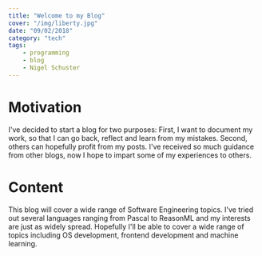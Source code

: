 ```yaml
---
title: "Welcome to my Blog"
cover: "/img/liberty.jpg"
date: "09/02/2018"
category: "tech"
tags:
    - programming
    - blog
    - Nigel Schuster
---
```

# Motivation
I've decided to start a blog for two purposes: First, I want to document my
work, so that I can go back, reflect and learn from my mistakes. Second,
others can hopefully profit from my posts. I've received so much guidance
from other blogs, now I hope to impart some of my experiences to others.

# Content
This blog will cover a wide range of Software Engineering topics. I've tried
out several languages ranging from Pascal to ReasonML and my interests are
just as widely spread. Hopefully I'll be able to cover a wide range of topics
including OS development, frontend development and machine learning.

